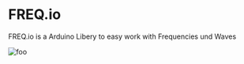 # FREQ.io
FREQ.io is a Arduino Libery to easy work with Frequencies und Waves

<p><img src="https://img.wavescdn.com/1lib/images/blog/banners/eq-tips-boost-or-cut-the-frequencies/1.jpg" alt="foo"  /></p>